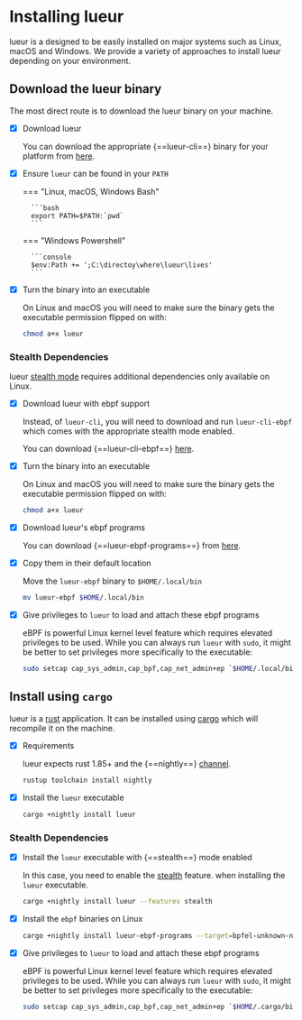 # Installing lueur

lueur is a designed to be easily installed on major systems such as Linux,
macOS and Windows. We provide a variety of approaches to install lueur depending
on your environment.

## Download the lueur binary

The most direct route is to download the lueur binary on your machine.

-   [X] Download lueur

    You can download the appropriate {==lueur-cli==} binary for your platform
    from [here](https://github.com/rebound-how/rebound/releases).

-   [X] Ensure `lueur` can be found in your `PATH`

    === "Linux, macOS, Windows Bash"

        ```bash
        export PATH=$PATH:`pwd`
        ```

    === "Windows Powershell"

        ```console
        $env:Path += ';C:\directoy\where\lueur\lives' 
        ```


-   [X] Turn the binary into an executable

    On Linux and macOS you will need to make sure the binary gets the
    executable permission flipped on with:

    ```bash
    chmod a+x lueur
    ```

### Stealth Dependencies

lueur [stealth mode](../how-to/proxy/stealth/configure-stealth-mode.md)
requires additional dependencies only available on Linux.

-   [X] Download lueur with ebpf support

    Instead, of `lueur-cli`, you will need to download and run `lueur-cli-ebpf`
    which comes with the appropriate stealth mode enabled.

    You can download {==lueur-cli-ebpf==}
    [here](https://github.com/lueurdev/lueur/releases/latest).

-   [X] Turn the binary into an executable

    On Linux and macOS you will need to make sure the binary gets the
    executable permission flipped on with:

    ```bash
    chmod a+x lueur
    ```

-   [X] Download lueur's ebpf programs

    You can download {==lueur-ebpf-programs==} from
    [here](https://github.com/lueurdev/lueur/releases/latest).

-   [X] Copy them in their default location

    Move the `lueur-ebpf` binary to `$HOME/.local/bin`

    ```bash
    mv lueur-ebpf $HOME/.local/bin
    ```

-   [X] Give privileges to `lueur` to load and attach these ebpf programs

    eBPF is powerful Linux kernel level feature which requires elevated
    privileges to be used. While you can always run `lueur` with `sudo`, it
    might be better to set privileges more specifically to the executable:

    ```bash
    sudo setcap cap_sys_admin,cap_bpf,cap_net_admin+ep `$HOME/.local/bin/lueur`
    ```

## Install using `cargo`

lueur is a [rust](https://www.rust-lang.org/) application. It can be installed
using [cargo](https://github.com/rust-lang/cargo) which will recompile it on the
machine.

-   [X] Requirements

    lueur expects rust 1.85+ and the {==nightly==}
    [channel](https://rust-lang.github.io/rustup/concepts/channels.html).

    ```bash
    rustup toolchain install nightly
    ```

-   [X] Install the `lueur` executable

    ```bash
    cargo +nightly install lueur
    ```

### Stealth Dependencies

-   [X] Install the `lueur` executable with {==stealth==} mode enabled

    In this case, you need to enable the
    [stealth](./proxy/stealth/configure-stealth-mode.md) feature. when
    installing the `lueur` executable.

    ```bash
    cargo +nightly install lueur --features stealth
    ```

-   [X] Install the `ebpf` binaries on Linux

    ```bash
    cargo +nightly install lueur-ebpf-programs --target=bpfel-unknown-none -Z build-std=core
    ```

-   [X] Give privileges to `lueur` to load and attach these ebpf programs

    eBPF is powerful Linux kernel level feature which requires elevated
    privileges to be used. While you can always run `lueur` with `sudo`, it
    might be better to set privileges more specifically to the executable:

    ```bash
    sudo setcap cap_sys_admin,cap_bpf,cap_net_admin+ep `$HOME/.cargo/bin/lueur`
    ```
